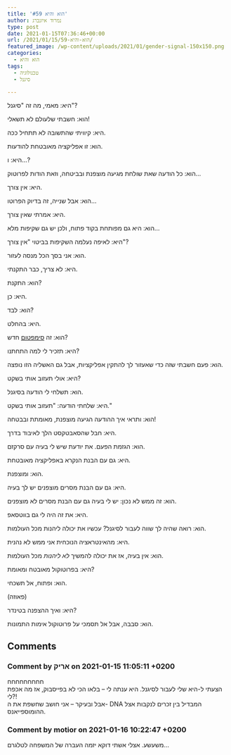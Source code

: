 ```yaml
---
title: 'הוא והיא #59'
author: נמרוד איזנברג
type: post
date: 2021-01-15T07:36:46+00:00
url: /2021/01/15/הוא-והיא-59/
featured_image: /wp-content/uploads/2021/01/gender-signal-150x150.png
categories:
  - הוא והיא
tags:
  - טכנולוגיה
  - סיגנל

---
```

היא: מאמי, מה זה "סיגנל"?

הוא: חשבתי שלעולם לא תשאלי!

היא: קיוויתי שהתשובה לא תתחיל ככה.

הוא: זו אפליקציה מאובטחת להודעות.

היא: ו&#8230;?

הוא: כל הודעה שאת שולחת מגיעה מוצפנת ובביטחה, וזאת הודות לפרוטוק&#8230;

היא: אין צורך.

הוא: אבל שנייה, זה בדיוק הפרוטו&#8230;

היא: אמרתי שאין צורך.

הוא: היא גם מפותחת בקוד פתוח, ולכן יש גם שקיפות מלא&#8230;

היא: לאיפה נעלמה השקיפות בביטוי "אין צורך"?

הוא: אני בסך הכל מנסה לעזור.

היא: לא צריך, כבר התקנתי.

הוא: התקנת?

היא: כן.

הוא: לבד?

היא: בהחלט.

הוא: זה [סימפטום][1] חדש?

היא: תזכיר לי למה התחתנו?

הוא: פעם חשבתי שזה כדי שאעזור לך להתקין אפליקציות, אבל גם האשליה הזו נופצה.

היא: אולי תעזוב אותי בשקט?

הוא: תשלחי לי הודעה בסיגנל.

היא: שלחתי הודעה: "תעזוב אותי בשקט."

הוא: ותראי איך ההודעה הגיעה מוצפנת, מאומתת ובבטחה!

היא: חבל שהסאבטקסט הלך לאיבוד בדרך.

הוא: הגזמת הפעם. את יודעת שיש לי בעיה עם סרקזם.

היא: גם עם הבנת הנקרא באפליקציה מאובטחת.

הוא: ומוצפנת.

היא: גם עם הבנת מסרים מוצפנים יש לך בעיה.

הוא: זה ממש לא נכון: יש לי בעיה גם עם הבנת מסרים לא מוצפנים.

היא: את זה היה לי גם בווטסאפ.

הוא: רואה שהיה לך שווה לעבור לסיגנל? עכשיו את יכולה ליהנות מכל העולמות.

היא: מהאינטראציה הנוכחית אני ממש לא נהנית.

הוא: אין בעיה, אז את יכולה להמשיך _לא ליהנות_ מכל העולמות.

היא: בפרוטוקול מאובטח ומאומת?

הוא: ופתוח, אל תשכחי.

(פאוזה)

היא: ואיך ההצפנה בטינדר?

הוא: סבבה, אבל אל תסמכי על פרוטוקול אימות התמונות.

 [1]: https://aizenimr.com/2021/01/09/%d7%96%d7%95%d7%9e%d7%91%d7%99%d7%9c%d7%a0%d7%93/

## Comments

### Comment by אריק on 2021-01-15 11:05:11 +0200
חחחחחחחחח  
הצעתי ל-היא שלי לעבור לסיגנל. היא ענתה לי &#8211; בלאו הכי לא בפייסבוק, אז מה אכפת לי?!  
אבל ובעיקר &#8211; אני חושב שחשפת את ה- DNA המבדיל בין זכרים לנקבות אצל ההומוספייאנס.

### Comment by motior on 2021-01-16 10:22:47 +0200
משעשע. אצלי אשתי דוקא יזמה העברה של המשפחה לטלגרם&#8230;